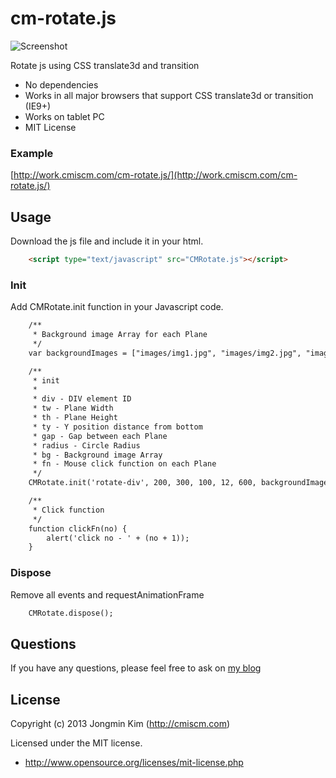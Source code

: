 cm-rotate.js
============


![Screenshot](https://raw.github.com/cmiscm/images/master/cmrotate-img.jpg)

Rotate js using CSS translate3d and transition

 * No dependencies
 * Works in all major browsers that support CSS translate3d or transition (IE9+)
 * Works on tablet PC
 * MIT License
 
### Example ###
[http://work.cmiscm.com/cm-rotate.js/](http://work.cmiscm.com/cm-rotate.js/)

## Usage ##

Download the js file and include it in your html.
```html
    <script type="text/javascript" src="CMRotate.js"></script>
```

### Init ###
Add CMRotate.init function in your Javascript code.
```html
    /**
     * Background image Array for each Plane
     */
    var backgroundImages = ["images/img1.jpg", "images/img2.jpg", "images/img3.jpg", ...];

    /**
     * init
     *
     * div - DIV element ID
     * tw - Plane Width
     * th - Plane Height
     * ty - Y position distance from bottom
     * gap - Gap between each Plane
     * radius - Circle Radius
     * bg - Background image Array
     * fn - Mouse click function on each Plane
     */
    CMRotate.init('rotate-div', 200, 300, 100, 12, 600, backgroundImages, clickFn);

    /**
     * Click function
     */
    function clickFn(no) {
        alert('click no - ' + (no + 1));
    }
```



### Dispose ###

Remove all events and requestAnimationFrame
```html
    CMRotate.dispose();
```

## Questions ##
If you have any questions, please feel free to ask on [my blog](http://blog.cmiscm.com/?p=3303)


## License ##
Copyright (c) 2013 Jongmin Kim (http://cmiscm.com) 

Licensed under the MIT license.

 - http://www.opensource.org/licenses/mit-license.php
